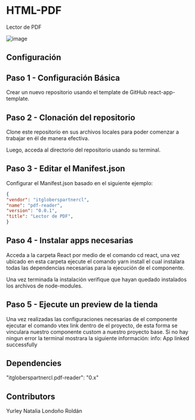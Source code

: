 # HTML-PDF

Lector de PDF

![image](https://user-images.githubusercontent.com/55117122/204122385-b2ef47c9-5bcb-4702-b316-575b1dbf69bd.png)

## Configuración 

## Paso 1 - Configuración Básica

Crear un nuevo repositorio usando el template de GitHub react-app-template.

## Paso 2 - Clonación del repositorio

Clone este repositorio en sus archivos locales para poder comenzar a trabajar en él de manera efectiva.

Luego, acceda al directorio del repositorio usando su terminal. 

## Paso 3 - Editar el Manifest.json

Configurar el Manifest.json basado en el siguiente ejemplo:

```json
{
"vendor": "itgloberspartnercl",
"name": "pdf-reader",
"version": "0.0.1",
"title": "Lector de PDF",
}
```
## Paso 4 - Instalar apps necesarias

Acceda a la carpeta React por medio de el comando cd react, una vez ubicado en esta carpeta ejecute el comando yarn install el cual instalara todas las dependencias necesarias para la ejecución de el componente.

Una vez terminada la instalación verifique que hayan quedado instalados los archivos de node-modules.

## Paso 5 - Ejecute un preview de la tienda

Una vez realizadas las configuraciones necesarias de el componente  ejecutar el comando vtex link dentro de el proyecto, de esta forma se vinculara nuestro componente custom a nuestro proyecto base. Si no hay ningun error la terminal mostrara la siguiente información: info: App linked successfully

## Dependencies

"itgloberspartnercl.pdf-reader": "0.x"

## Contributors

Yurley Natalia Londoño Roldán
